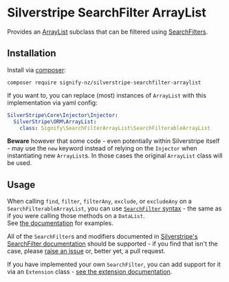 # Silverstripe SearchFilter ArrayList
Provides an [ArrayList](https://api.silverstripe.org/3/ArrayList.html) subclass that can be filtered using [SearchFilters](https://docs.silverstripe.org/en/4/developer_guides/model/searchfilters/).

## Installation
Install via [composer](https://getcomposer.org):
```shell
composer require signify-nz/silverstripe-searchfilter-arraylist
```

If you want to, you can replace (most) instances of `ArrayList` with this implementation via yaml config:
```yaml
SilverStripe\Core\Injector\Injector:
  SilverStripe\ORM\ArrayList:
    class: Signify\SearchFilterArrayList\SearchFilterableArrayList
```
**Beware** however that some code - even potentially within Silverstripe itself - may use the `new` keyword instead of relying on the `Injector` when instantiating new `ArrayList`s. In those cases the original `ArrayList` class will be used.

## Usage
When calling `find`, `filter`, `filterAny`, `exclude`, or `excludeAny` on a `SearchFilterableArrayList`, you can use [`SearchFilter` syntax](https://docs.silverstripe.org/en/4/developer_guides/model/searchfilters/) - the same as if you were calling those methods on a `DataList`.  
See [the documentation](docs/en/01-docs.md#examples) for examples.

All of the `SearchFilter`s and modifiers documented in [Silverstripe's SearchFilter documentation](https://docs.silverstripe.org/en/4/developer_guides/model/searchfilters/) should be supported - if you find that isn't the case, please [raise an issue](https://github.com/signify-nz/silverstripe-searchfilter-arraylist/issues) or, better yet, a pull request.

If you have implemented your own `SearchFilter`, you can add support for it via an `Extension` class - [see the extension documentation](docs/en/01-docs.md#implementing-your-own-searchfilter-classes-andor-modifiers).

